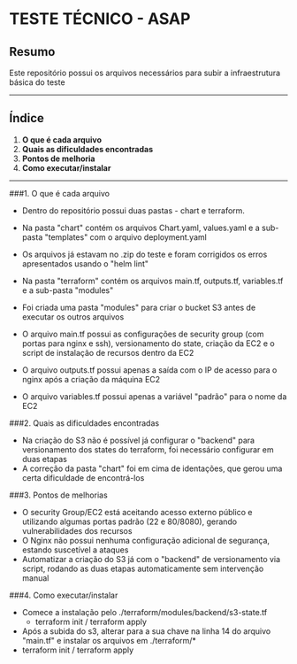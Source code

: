 # TESTE TÉCNICO - ASAP

## Resumo
Este repositório possui os arquivos necessários para subir a infraestrutura básica do teste

---
## Índice
1. **O que é cada arquivo**
2. **Quais as dificuldades encontradas**
3. **Pontos de melhoria**
4. **Como executar/instalar**
---

###1. O que é cada arquivo

- Dentro do repositório possui duas pastas - chart e terraform.
- Na pasta "chart" contém os arquivos Chart.yaml, values.yaml e a sub-pasta "templates" com o arquivo deployment.yaml
- Os arquivos já estavam no .zip do teste e foram corrigidos os erros apresentados usando o "helm lint"

- Na pasta "terraform" contém os arquivos main.tf, outputs.tf, variables.tf e a sub-pasta "modules"
- Foi criada uma pasta "modules" para criar o bucket S3 antes de executar os outros arquivos
- O arquivo main.tf possui as configurações de security group (com portas para nginx e ssh), versionamento do state, criação da EC2 e o script de instalação de recursos dentro da EC2
- O arquivo outputs.tf possui apenas a saída com o IP de acesso para o nginx após a criação da máquina EC2
- O arquivo variables.tf possui apenas a variável "padrão" para o nome da EC2

###2. Quais as dificuldades encontradas
- Na criação do S3 não é possível já configurar o "backend" para versionamento dos states do terraform, foi necessário configurar em duas etapas
- A correção da pasta "chart" foi em cima de identações, que gerou uma certa dificuldade de encontrá-los

###3. Pontos de melhorias
- O security Group/EC2 está aceitando acesso externo público e utilizando algumas portas padrão (22 e 80/8080), gerando vulnerabilidades dos recursos
- O Nginx não possui nenhuma configuração adicional de segurança, estando suscetível a ataques
- Automatizar a criação do S3 já com o "backend" de versionamento via script, rodando as duas etapas automaticamente sem intervenção manual

###4. Como executar/instalar
- Comece a instalação pelo ./terraform/modules/backend/s3-state.tf 
  - terraform init / terraform apply
- Após a subida do s3, alterar para a sua chave na linha 14 do arquivo "main.tf" e instalar os arquivos em ./terraform/*
 - terraform init / terraform apply
